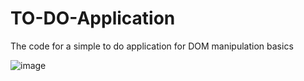 # TO-DO-Application
The code for a simple to do application for DOM manipulation basics

![image](https://user-images.githubusercontent.com/68814937/218328140-089a4458-c1df-4268-bff0-804f582dd973.png)
